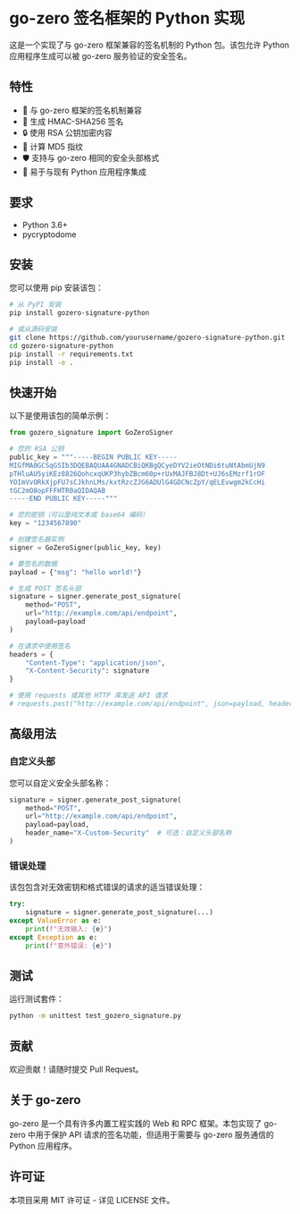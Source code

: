 # go-zero 签名框架的 Python 实现

这是一个实现了与 go-zero 框架兼容的签名机制的 Python 包。该包允许 Python 应用程序生成可以被 go-zero 服务验证的安全签名。

## 特性

- 🔐 与 go-zero 框架的签名机制兼容
- 🔑 生成 HMAC-SHA256 签名
- 🔒 使用 RSA 公钥加密内容
- 📝 计算 MD5 指纹
- 🛡️ 支持与 go-zero 相同的安全头部格式
- 🚀 易于与现有 Python 应用程序集成

## 要求

- Python 3.6+
- pycryptodome

## 安装

您可以使用 pip 安装该包：

```bash
# 从 PyPI 安装
pip install gozero-signature-python

# 或从源码安装
git clone https://github.com/yourusername/gozero-signature-python.git
cd gozero-signature-python
pip install -r requirements.txt
pip install -e .
```

## 快速开始

以下是使用该包的简单示例：

```python
from gozero_signature import GoZeroSigner

# 您的 RSA 公钥
public_key = """-----BEGIN PUBLIC KEY-----
MIGfMA0GCSqGSIb3DQEBAQUAA4GNADCBiQKBgQCyeDYV2ieOtNDi6tuNtAbmUjN9
pTHluAU5yiKEz8826QohcxqUKP3hybZBcm60p+rUxMAJFBJ8Dt+UJ6sEMzrf1rOF
YOImVvORkXjpFU7sCJkhnLMs/kxtRzcZJG6ADUlG4GDCNcZpY/qELEvwgm2kCcHi
tGC2mO8opFFFHTR0aQIDAQAB
-----END PUBLIC KEY-----"""

# 您的密钥（可以是纯文本或 base64 编码）
key = "1234567890"

# 创建签名器实例
signer = GoZeroSigner(public_key, key)

# 要签名的数据
payload = {"msg": "hello world!"}

# 生成 POST 签名头部
signature = signer.generate_post_signature(
    method="POST",
    url="http://example.com/api/endpoint",
    payload=payload
)

# 在请求中使用签名
headers = {
    "Content-Type": "application/json",
    "X-Content-Security": signature
}

# 使用 requests 或其他 HTTP 库发送 API 请求
# requests.post("http://example.com/api/endpoint", json=payload, headers=headers)
```

## 高级用法

### 自定义头部

您可以自定义安全头部名称：

```python
signature = signer.generate_post_signature(
    method="POST",
    url="http://example.com/api/endpoint",
    payload=payload,
    header_name="X-Custom-Security"  # 可选：自定义头部名称
)
```

### 错误处理

该包包含对无效密钥和格式错误的请求的适当错误处理：

```python
try:
    signature = signer.generate_post_signature(...)
except ValueError as e:
    print(f"无效输入: {e}")
except Exception as e:
    print(f"意外错误: {e}")
```

## 测试

运行测试套件：

```bash
python -m unittest test_gozero_signature.py
```

## 贡献

欢迎贡献！请随时提交 Pull Request。

## 关于 go-zero

go-zero 是一个具有许多内置工程实践的 Web 和 RPC 框架。本包实现了 go-zero 中用于保护 API 请求的签名功能，但适用于需要与 go-zero 服务通信的 Python 应用程序。

## 许可证

本项目采用 MIT 许可证 - 详见 LICENSE 文件。
